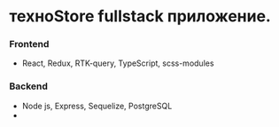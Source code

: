 # техноStore fullstack приложение.
### Frontend
* React, Redux, RTK-query, TypeScript, scss-modules

### Backend
* Node js, Express, Sequelize, PostgreSQL
*

